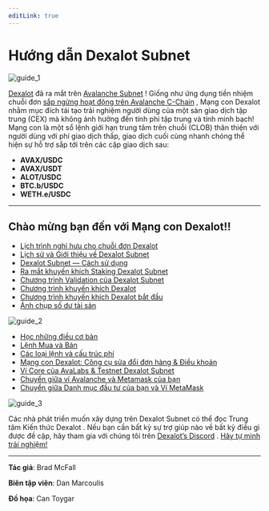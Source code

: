 ```yaml
---
editLink: true
---
```


# Hướng dẫn Dexalot Subnet

![guide_1](/images/guide/guide_1.png)

[Dexalot](https://dexalot.com/) đã ra mắt trên [Avalanche Subnet](https://www.avax.network/subnets) ! Giống như ứng dụng tiền nhiệm chuỗi đơn [sắp ngừng hoạt động trên Avalanche C-Chain](https://medium.com/dexalot/l%E1%BB%8Bch-tr%C3%ACnh-ng%E1%BB%ABng-ho%E1%BA%A1t-%C4%91%E1%BB%99ng-cho-dexalot-single-chain-eb076510fbf0) , Mạng con Dexalot nhằm mục đích tái tạo trải nghiệm người dùng của một sàn giao dịch tập trung (CEX) mà không ảnh hưởng đến tính phi tập trung và tính minh bạch! Mạng con là một sổ lệnh giới hạn trung tâm trên chuỗi (CLOB) thân thiện với người dùng với phí giao dịch thấp, giao dịch cuối cùng nhanh chóng thể hiện sự hỗ trợ sắp tới trên các cặp giao dịch sau:

- **AVAX/USDC**
- **AVAX/USDT**
- **ALOT/USDC**
- **BTC.b/USDC**
- **WETH.e/USDC**

---

## Chào mừng bạn đến với Mạng con Dexalot!!

- [Lịch trình nghỉ hưu cho chuỗi đơn Dexalot](https://medium.com/dexalot/l%E1%BB%8Bch-tr%C3%ACnh-ng%E1%BB%ABng-ho%E1%BA%A1t-%C4%91%E1%BB%99ng-cho-dexalot-single-chain-eb076510fbf0)
- [Lịch sử và Giới thiệu về Dexalot Subnet](https://medium.com/dexalot/the-dexalot-subnet-6f361c001b09)
- [Dexalot Subnet — Cách sử dụng](https://medium.com/dexalot/m%E1%BA%A1ng-con-dexalot-6220b961e4ff)
- [Ra mắt khuyến khích Staking Dexalot Subnet](https://medium.com/dexalot/dexalot-kh%E1%BB%9Fi-ch%E1%BA%A1y-ch%C6%B0%C6%A1ng-tr%C3%ACnh-khuy%E1%BA%BFn-kh%C3%ADch-subnet-staking-9845ad70b53c)
- [Chương trình Validation của Dexalot Subnet](https://medium.com/dexalot/ch%C6%B0%C6%A1ng-tr%C3%ACnh-x%C3%A1c-th%E1%BB%B1c-m%E1%BA%A1ng-con-subnet-c%E1%BB%A7a-dexalot-3635eac60328)
- [Chương trình khuyến khích Dexalot](https://medium.com/dexalot/ch%C6%B0%C6%A1ng-tr%C3%ACnh-khuy%E1%BA%BFn-kh%C3%ADch-dexalot-1458e76540b5)
- [Chương trình khuyến khích Dexalot bắt đầu](https://medium.com/dexalot/dexalot-incentive-program-c9e2844b0b18)
- [Ảnh chụp số dư tài sản](https://medium.com/dexalot/%E1%BA%A3nh-ch%E1%BB%A5p-s%E1%BB%91-d%C6%B0-t%C3%A0i-s%E1%BA%A3n-c%E1%BB%A7a-dexalot-a0266462592b)

![guide_2](/images/guide/guide_2.png)

- [Học những điều cơ bản](https://medium.com/dexalot/nh%E1%BB%AFng-%C4%91i%E1%BB%81u-c%C6%A1-b%E1%BA%A3n-b%E1%BA%A1n-n%C3%AAn-bi%E1%BA%BFt-69784c013925)
- [Lệnh Mua và Bán](https://medium.com/dexalot/buy-and-sell-orders-6b3843d639bd)
- [Các loại lệnh và cấu trúc phí](https://medium.com/dexalot/order-types-and-fee-structure-c%C3%A1c-ki%E1%BB%83u-l%E1%BB%87nh-v%C3%A0-c%C6%A1-c%E1%BA%A5u-ph%C3%AD-792a53b1fe02)
- [Mạng con Dexalot: Công cụ sửa đổi đơn hàng & Điều khoản](https://medium.com/dexalot/subnet-dexalot-b%E1%BB%99-%C4%91i%E1%BB%81u-ch%E1%BB%89nh-l%E1%BB%87nh-%C4%91i%E1%BB%81u-kho%E1%BA%A3n-dd75a410e71f)
- [Ví Core của AvaLabs & Testnet Dexalot Subnet](https://medium.com/dexalot/v%C3%AD-core-c%E1%BB%A7a-avalab-testnet-c%E1%BB%A7a-dexalot-subnet-e1a4e15ba0b1)
- [Chuyển giữa ví Avalanche và Metamask của bạn](https://medium.com/dexalot/transfers-between-your-avalanche-and-metamask-wallets-60f226abf3e4)
- [Chuyển giữa Danh mục đầu tư của bạn và Ví MetaMask](https://medium.com/dexalot/transfers-between-your-portfolio-and-metamask-wallet-4c6cc461c1c5)

![guide_3](/images/guide/guide_3.png)

Các nhà phát triển muốn xây dựng trên Dexalot Subnet có thể đọc Trung tâm Kiến thức Dexalot . Nếu bạn cần bất kỳ sự trợ giúp nào về bất kỳ điều gì được đề cập, hãy tham gia với chúng tôi trên [Dexalot’s Discord](http://discord.gg/dexalot) . [Hãy tự mình trải nghiệm!](https://app.dexalot.com/trade)

---
**Tác giả**: Brad McFall

**Biên tập viên**: Dan Marcoulis

**Đồ họa**: Can Toygar
